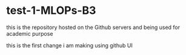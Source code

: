 # test-1-MLOPs-B3
this is the repository hosted on the Github servers and being used for academic purpose

this is the first change i am making using github UI
